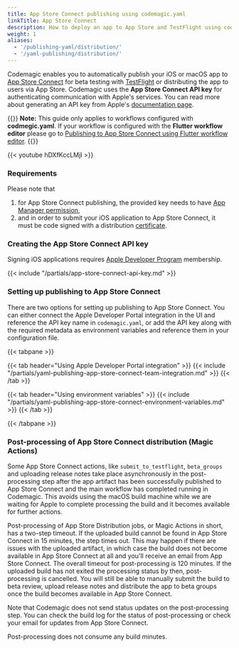 ```yaml
---
title: App Store Connect publishing using codemagic.yaml
linkTitle: App Store Connect
description: How to deploy an app to App Store and TestFlight using codemagic.yaml
weight: 1
aliases: 
  - '/publishing-yaml/distribution/' 
  - '/yaml-publishing/distribution/'
---
```



Codemagic enables you to automatically publish your iOS or macOS app to [App Store Connect](https://appstoreconnect.apple.com/) for beta testing with [TestFlight](https://developer.apple.com/testflight/) or distributing the app to users via App Store. Codemagic uses the **App Store Connect API key** for authenticating communication with Apple's services. You can read more about generating an API key from Apple's [documentation page](https://developer.apple.com/documentation/appstoreconnectapi/creating_api_keys_for_app_store_connect_api).

{{<notebox>}}
**Note:** This guide only applies to workflows configured with **codmegic.yaml**. If your workflow is configured with the **Flutter workflow editor** please go to [Publishing to App Store Connect using Flutter workflow editor](../publishing/publishing-to-app-store).
{{</notebox>}}

{{< youtube hDXfKccLMjI >}}

### Requirements

Please note that

1. for App Store Connect publishing, the provided key needs to have [App Manager permission](https://help.apple.com/app-store-connect/#/deve5f9a89d7),
2. and in order to submit your iOS application to App Store Connect, it must be code signed with a distribution [certificate](https://developer.apple.com/support/certificates/).

### Creating the App Store Connect API key
Signing iOS applications requires [Apple Developer Program](https://developer.apple.com/programs/enroll/) membership.

{{< include "/partials/app-store-connect-api-key.md" >}}

### Setting up publishing to App Store Connect

There are two options for setting up publishing to App Store Connect. You can either connect the Apple Developer Portal integration in the UI and reference the API key name in `codemagic.yaml`, or add the API key along with the required metadata as environment variables and reference them in your configuration file.

{{< tabpane >}}

{{< tab header="Using Apple Developer Portal integration" >}}
{{< include "/partials/yaml-publishing-app-store-connect-team-integration.md" >}}
{{< /tab >}}

{{< tab header="Using environment variables" >}}
{{< include "/partials/yaml-publishing-app-store-connect-environment-variables.md" >}}
{{< /tab >}}

{{< /tabpane >}}

### Post-processing of App Store Connect distribution (Magic Actions)

Some App Store Connect actions, like `submit_to_testflight`, `beta_groups` and uploading release notes take place asynchronously in the post-processing step after the app artifact has been successfully published to App Store Connect and the main workflow has completed running in Codemagic. This avoids using the macOS build machine while we are waiting for Apple to complete processing the build and it becomes available for further actions.

Post-processing of App Store Distribution jobs, or Magic Actions in short, has a two-step timeout. If the uploaded build cannot be found in App Store Connect in 15 minutes, the step times out. This may happen if there are issues with the uploaded artifact, in which case the build does not become available in App Store Connect at all and you'll receive an email from App Store Connect. The overall timeout for post-processing is 120 minutes. If the uploaded build has not exited the processing status by then, post-processing is cancelled. You will still be able to manually submit the build to beta review, upload release notes and distribute the app to beta groups once the build becomes available in App Store Connect.

Note that Codemagic does not send status updates on the post-processing step. You can check the build log for the status of post-processing or check your email for updates from App Store Connect.

Post-processing does not consume any build minutes.
